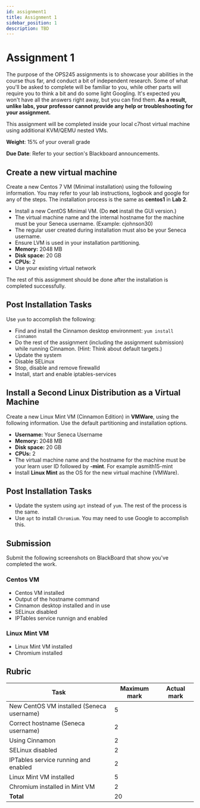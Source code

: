 ```yaml
---
id: assignment1
title: Assignment 1
sidebar_position: 1
description: TBD
---
```


# Assignment 1

The purpose of the OPS245 assignments is to showcase your abilities in the course thus far, and conduct a bit of independent research. Some of what you'll be asked to complete will be familiar to you, while other parts will require you to think a bit and do some light Googling. It's expected you won't have all the answers right away, but you can find them. **As a result, unlike labs, your professor cannot provide any help or troubleshooting for your assignment.**

This assignment will be completed inside your local c7host virtual machine using additional KVM/QEMU nested VMs.

**Weight**: 15% of your overall grade

**Due Date**: Refer to your section's Blackboard announcements.

## Create a new virtual machine

Create a new Centos 7 VM (Minimal installation) using the following information. You may refer to your lab instructions, logbook and google for any of the steps. The installation process is the same as **centos1** in **Lab 2**.

- Install a new CentOS Minimal VM. (Do **not** install the GUI version.)
- The virtual machine name and the internal hostname for the machine must be your Seneca username. (Example: cjohnson30)
- The regular user created during installation must also be your Seneca username.
- Ensure LVM is used in your installation partitioning.
- **Memory:** 2048 MB
- **Disk space:** 20 GB
- **CPUs:** 2
- Use your existing virtual network

The rest of this assignment should be done after the installation is completed successfully.

## Post Installation Tasks

Use `yum` to accomplish the following:

- Find and install the Cinnamon desktop environment: `yum install cinnamon`
- Do the rest of the assignment (including the assignment submission) while running Cinnamon. (Hint: Think about default targets.)
- Update the system
- Disable SELinux
- Stop, disable and remove firewalld
- Install, start and enable iptables-services

## Install a Second Linux Distribution as a Virtual Machine
Create a new Linux Mint VM (Cinnamon Edition) in **VMWare**, using the following information. Use the default partitioning and installation options.

- **Username:** Your Seneca Username
- **Memory:** 2048 MB
- **Disk space:** 20 GB
- **CPUs:** 2
- The virtual machine name and the hostname for the machine must be your learn user ID followed by **-mint**. For example asmith15-mint
- Install **Linux Mint** as the OS for the new virtual machine (VMWare).

## Post Installation Tasks
- Update the system using `apt` instead of `yum`. The rest of the process is the same.
- Use `apt` to install `Chromium`.  You may need to use Google to accomplish this.

## Submission

Submit the following screenshots on BlackBoard that show you've completed the work.

### Centos VM
- Centos VM installed
- Output of the hostname command
- Cinnamon desktop installed and in use
- SELinux disabled
- IPTables service runnign and enabled

### Linux Mint VM
- Linux Mint VM installed
- Chromium installed

## Rubric

| Task |	Maximum mark |	Actual mark |
| --- | --- | --- |
| New CentOS VM installed (Seneca username) |	5	| |
| Correct hostname (Seneca username) |	2	| |
| Using Cinnamon |	2	| |
| SELinux disabled |	2	| |
| IPTables service running and enabled |	2	| |
| Linux Mint VM installed |	5	| |
| Chromium installed in Mint VM |	2	| |
| **Total** |	20	| |
